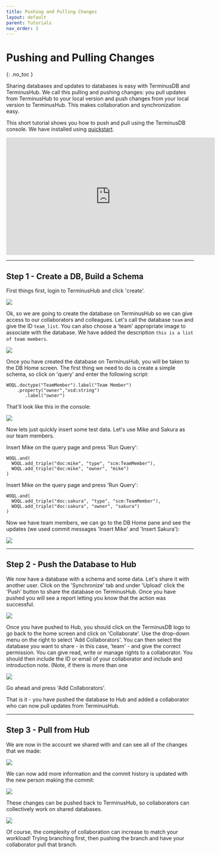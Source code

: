 ```yaml
---
title: Pushing and Pulling Changes
layout: default
parent: Tutorials
nav_order: 3
---
```

# Pushing and Pulling Changes

{: .no_toc }

Sharing databases and updates to databases is easy with TerminusDB and TerminusHub. We call this pulling and pushing changes: you pull updates from TerminusHub to your local version and push changes from your local version to TerminusHub. This makes collaboration and synchronization easy. 

This short tutorial shows you how to push and pull using the TerminusDB console. We have installed using [quickstart](https://github.com/terminusdb/terminusdb-quickstart). 

<iframe width="560" height="315" src="https://www.youtube.com/embed/zKnFnPQY5Vo" frameborder="0" allow="accelerometer; autoplay; encrypted-media; gyroscope; picture-in-picture" allowfullscreen></iframe>

- - -

## Step 1 - Create a DB, Build a Schema

First things first, login to TerminusHub and click 'create'. 

![](/docs/assets/uploads/logged-in.jpg)

Ok, so we are going to create the database on TerminusHub so we can give access to our collaborators and colleagues. Let's call the database `team` and give the ID `team_list`. You can also choose a 'team' appropriate image to associate with the database. We have added the description `this is a list of team members`.

![](/docs/assets/uploads/create-db.jpg)

Once you have created the database on TerminusHub, you will be taken to the DB Home screen. The first thing we need to do is create a simple schema, so click on 'query' and enter the following script: 

```
WOQL.doctype("TeamMember").label("Team Member")
    .property("owner","xsd:string")
       .label("owner")
```

That'll look like this in the console:

![](/docs/assets/uploads/schema.jpg)

Now lets just quickly insert some test data. Let's use Mike and Sakura as our team members. 

Insert Mike on the query page and press 'Run Query':

```
WOQL.and(
  WOQL.add_triple("doc:mike", "type", "scm:TeamMember"),
  WOQL.add_triple("doc:mike", "owner", "mike")
)
```

Insert Mike on the query page and press 'Run Query':

```
WOQL.and(
  WOQL.add_triple("doc:sakura", "type", "scm:TeamMember"),
  WOQL.add_triple("doc:sakura", "owner", "sakura")
)
```

Now we have team members, we can go to the DB Home pane and see the updates (we used commit messages 'Insert Mike' and 'Insert Sakura'):

![](/docs/assets/uploads/db-home-with-revision-history.jpg)

- - -

## Step 2 - Push the Database to Hub

We now have a database with a schema and some data. Let's share it with another user. Click on the 'Synchronize' tab and under 'Upload' click the 'Push' button to share the database on TerminusHub. Once you have pushed you will see a report letting you know that the action was successful. 

![](/docs/assets/uploads/post-push-1.jpg)

Once you have pushed to Hub, you should click on the TerminusDB logo to go back to the home screen and click on 'Collaborate'. Use the drop-down menu on the right to select 'Add Collaborators'. You can then select the database you want to share - in this case, 'team' - and give the correct permission. You can give read, write or manage rights to a collaborator. You should then include the ID or email of your collaborator and include and introduction note. (Note, if there is more than one 

![](/docs/assets/uploads/collaborate.jpg)

Go ahead and press 'Add Collaborators'. 

That is it - you have pushed the database to Hub and added a collaborator who can now pull updates from TerminusHub. 

- - -

## Step 3 - Pull from Hub

We are now in the account we shared with and can see all of the changes that we made:

![](/docs/assets/uploads/db-home-luke.jpg)

We can now add more information and the commit history is updated with the new person making the commit: 

![](/docs/assets/uploads/add-new-luke.jpg)

These changes can be pushed back to TerminusHub, so collaborators can collectively work on shared databases. 

![](/docs/assets/uploads/pull-slide.jpg)

Of course, the complexity of collaboration can increase to match your workload! Trying branching first, then pushing the branch and have your collaborator pull that branch.